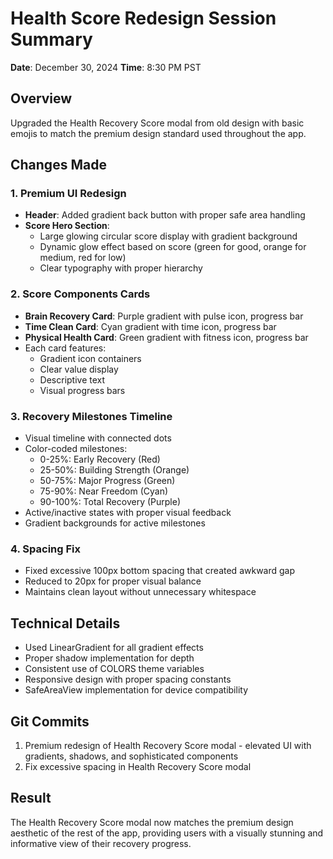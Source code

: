 # Health Score Redesign Session Summary
**Date**: December 30, 2024
**Time**: 8:30 PM PST

## Overview
Upgraded the Health Recovery Score modal from old design with basic emojis to match the premium design standard used throughout the app.

## Changes Made

### 1. Premium UI Redesign
- **Header**: Added gradient back button with proper safe area handling
- **Score Hero Section**: 
  - Large glowing circular score display with gradient background
  - Dynamic glow effect based on score (green for good, orange for medium, red for low)
  - Clear typography with proper hierarchy
  
### 2. Score Components Cards
- **Brain Recovery Card**: Purple gradient with pulse icon, progress bar
- **Time Clean Card**: Cyan gradient with time icon, progress bar
- **Physical Health Card**: Green gradient with fitness icon, progress bar
- Each card features:
  - Gradient icon containers
  - Clear value display
  - Descriptive text
  - Visual progress bars

### 3. Recovery Milestones Timeline
- Visual timeline with connected dots
- Color-coded milestones:
  - 0-25%: Early Recovery (Red)
  - 25-50%: Building Strength (Orange)  
  - 50-75%: Major Progress (Green)
  - 75-90%: Near Freedom (Cyan)
  - 90-100%: Total Recovery (Purple)
- Active/inactive states with proper visual feedback
- Gradient backgrounds for active milestones

### 4. Spacing Fix
- Fixed excessive 100px bottom spacing that created awkward gap
- Reduced to 20px for proper visual balance
- Maintains clean layout without unnecessary whitespace

## Technical Details
- Used LinearGradient for all gradient effects
- Proper shadow implementation for depth
- Consistent use of COLORS theme variables
- Responsive design with proper spacing constants
- SafeAreaView implementation for device compatibility

## Git Commits
1. Premium redesign of Health Recovery Score modal - elevated UI with gradients, shadows, and sophisticated components
2. Fix excessive spacing in Health Recovery Score modal

## Result
The Health Recovery Score modal now matches the premium design aesthetic of the rest of the app, providing users with a visually stunning and informative view of their recovery progress. 